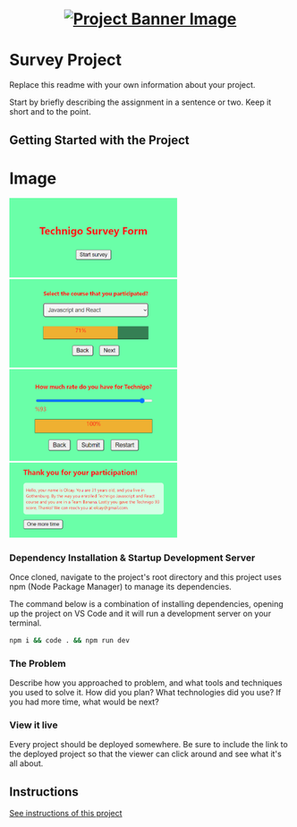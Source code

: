 <h1 align="center">
  <a href="">
    <img src="/src/assets/survey.svg" alt="Project Banner Image">
  </a>
</h1>

# Survey Project

Replace this readme with your own information about your project.

Start by briefly describing the assignment in a sentence or two. Keep it short and to the point.

## Getting Started with the Project

# Image
<img
  src="src\assets\1.PNG"
  alt="Survey Project"
  title="Optional title"
  style="display: inline-block; margin: 0 auto; max-width: 300px">
<img
  src="src\assets\2.PNG"
  alt="Survey Project"
  title="Optional title"
  style="display: inline-block; margin: 0 auto; max-width: 300px">
<img
  src="src\assets\3.PNG"
  alt="Survey Project"
  title="Optional title"
  style="display: inline-block; margin: 0 auto; max-width: 300px">
<img
  src="src\assets\4.PNG"
  alt="Survey Project"
  title="Optional title"
  style="display: inline-block; margin: 0 auto; max-width: 300px">

### Dependency Installation & Startup Development Server

Once cloned, navigate to the project's root directory and this project uses npm (Node Package Manager) to manage its dependencies.

The command below is a combination of installing dependencies, opening up the project on VS Code and it will run a development server on your terminal.

```bash
npm i && code . && npm run dev
```

### The Problem

Describe how you approached to problem, and what tools and techniques you used to solve it. How did you plan? What technologies did you use? If you had more time, what would be next?

### View it live

Every project should be deployed somewhere. Be sure to include the link to the deployed project so that the viewer can click around and see what it's all about.

## Instructions

<a href="instructions.md">
   See instructions of this project
  </a>

